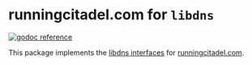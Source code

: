 runningcitadel.com for `libdns`
===============================

[![godoc reference](https://img.shields.io/badge/godoc-reference-blue.svg)](https://pkg.go.dev/github.com/runcitadel/libdns-runningcitadel)

This package implements the [libdns interfaces](https://github.com/libdns/libdns) for [runningcitadel.com](https://runningcitadel.com).
